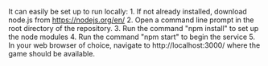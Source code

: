 It can easily be set up to run locally: 
	1. If not already installed, download node.js from https://nodejs.org/en/
	2. Open a command line prompt in the root directory of the repository.
	3. Run the command "npm install" to set up the node modules
	4. Run the command "npm start" to begin the service
	5. In your web browser of choice, navigate to http://localhost:3000/ where the game should be available. 